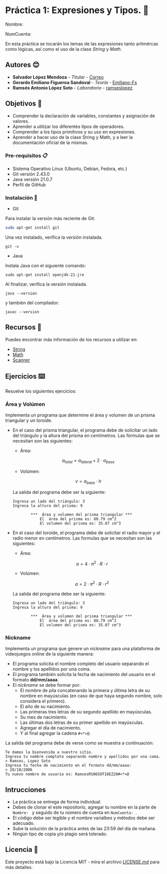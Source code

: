 # Práctica 1: Expresiones y Tipos. 📌

Nombre:

NumCuenta:

En esta práctica se tocarán los temas de las expresiones tanto aritmércas como lógicas, así como el uso de la clase _String_ y _Math_.

## Autores 😊
* **Salvador López Mendoza** - *Titular* - [Correo](slm@ciencias.unam.mx)
* **Gerardo Emiliano Figueroa Sandoval** - *Teoría* - [Emiliano-Fs](https://github.com/Emiliano-FS)
* **Ramsés Antonio López Soto** - *Laboratorio* - [ramseslopez](https://github.com/ramseslopez)
  
## Objetivos 🚀

- Comprender la declaración de variables, constantes y asignación de valores.
- Aprender a utilizar los diferentes tipos de operadores.
- Comprender a los tipos primitivos y su uso en expresiones.
- Aprender a hacer uso de la clase String y Math, y a leer la documentación oficial de la mismas.

### Pre-requisitos 📋

- Sistema Operativo Linux (Ubuntu, Debian, Fedora, etc.)
- Git versión 2.43.0
- Java versión 21.0.7
- Perfil de GitHub

### Instalación 🔧

- Git

Para instalar la versión más reciente de Git:
```bash
sudo apt-get install git
```
Una vez instalado, verifica la versión instalada.
```
git -v
```

- Java
  
Instala Java con el siguiente comando:
```
sudo apt-get install openjdk-21-jre
```
Al finalizar, verifica la versión instalada.
```
java --version
```
y también del compilador:
```
javac --version
``` 

## Recursos 📖

Puedes encontrar más información de los recursos a utilizar en:
- [String](https://docs.oracle.com/javase/8/docs/api/java/lang/String.html)
- [Math](https://docs.oracle.com/javase/8/docs/api/java/lang/Math.html)
- [Scanner](https://docs.oracle.com/javase/8/docs/api/java/util/Scanner.html)

## Ejercicios ⌨️

Resuelve los siguientes ejercicios:

### Área y Volúmen

Implementa un programa que determine el área y volumen de un prisma triangular y un toroide.

  * En el caso del prisma triangular, el programa debe de solicitar un lado del triángulo y la altura del prisma en centímetros. Las fórmulas que se necesitan son las siguientes:

    - Área:

    $$a_{total} = a_{lateral} + 2\cdot a_{base}$$
    
    - Volúmen:

    $$v = a_{base} \cdot h$$

    La salida del programa debe ser la siguiente:

    ```
    Ingresa un lado del triángulo: 3 
    Ingresa la altura del prisma: 9

            ***  Área y volumen del prisma triangular ***
                El  área del prisma es: 88.79 cm^2
                El volumen del prisma es: 35.07 cm^3
    ```
  * En el caso del toroide, el programa debe de solicitar el radio mayor y el radio menor en centímetros. Las formulas que se necesitan son las siguientes:

    - Área:

      $$a = 4\cdot \pi^2\cdot R\cdot r$$

    - Volúmen:

      $$a = 2\cdot \pi^2\cdot R\cdot r^2$$

    La salida del programa debe ser la siguiente:

    ```
    Ingresa un lado del triángulo: 3 
    Ingresa la altura del prisma: 9

            ***  Área y volumen del prisma triangular ***
                El  área del prisma es: 88.79 cm^2
                El volumen del prisma es: 35.07 cm^3
    ```
### Nickname

Implementa un programa que genere un _nickname_ para una plataforma de videojuegos online de la siguiente manera:

- El programa solicita el nombre completo del usuario separando el nombre y los apellidos por una coma.
- El programa también solicita la fecha de nacimiento del usuario en el formato **dd/mm/aaaa**.
- El _nickname_ se debe formar por:
  - El nombre de pila concatenando la primera y última letra de su nombre en mayúsculas (en caso de que haya segundo nombre, solo considera el primero).
  - El año de su nacimiento.
  - Las primeras tres letras de su segundo apellido en mayúsculas.
  - Su mes de nacimiento.
  - Las últimas dos letras de su primer apellido en mayúsculas.
  - Agregar el día de nacimiento.
  - Y al final agregar la cadena `#<*>@`.

La salida del programa debe de verse como se muestra a continuación:

```
Te damos la bienvenida a nuestro sitio.
Ingresa tu nombre completo separando nombre y apellidos por una coma.
> Ramses, Lopez Soto
Ingresa tu fecha de nacimiento en el formato dd/mm/aaaa:
> 20/10/2006
Tu nuevo nombre de usuario es: RamsesRS06SOT10EZ20#<*>@
```

## Intrucciones

* La práctica se entrega de forma individual.
* Debes de clonar el este repositorio, agregar tu nombre en la parte de `Nombre: ` y seguido de tu número de cuenta en `NumCuenta: `.
* El código debe ser legible y el nombre varialbes y métodos debe ser adecuado.
* Sube la solución de la práctica antes de las 23:59 del día de mañana.
* Ningún tipo de copia y/o plagio será tolerado.

## Licencia 📄

Este proyecto está bajo la Licencia MIT - mira el archivo [LICENSE.md](LICENSE.md) para más detalles.
